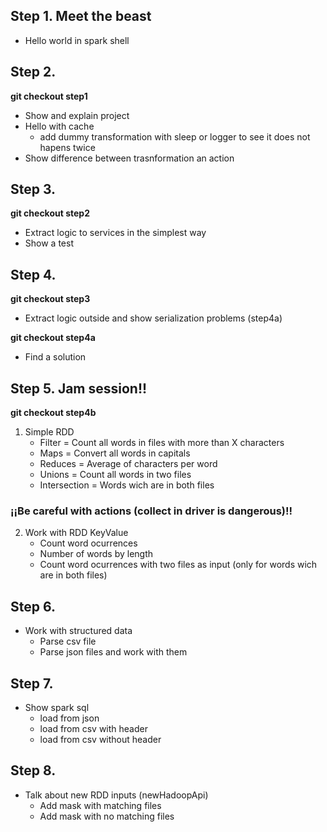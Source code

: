 ## Step 1. Meet the beast

- Hello world in spark shell

## Step 2.
**git checkout step1**

- Show and explain project
- Hello with cache
	- add dummy transformation with sleep or logger to see it does not hapens twice
- Show difference between trasnformation an action

## Step 3.
**git checkout step2**

- Extract logic to services in the simplest way
- Show a test

## Step 4.
**git checkout step3**

- Extract logic outside and show serialization problems (step4a)

**git checkout step4a**

- Find a solution

## Step 5. Jam session!!
**git checkout step4b**

1. Simple RDD
	- Filter = Count all words in files with more than X characters
	- Maps = Convert all words in capitals
	- Reduces = Average of characters per word
	- Unions = Count all words in two files
	- Intersection = Words wich are in both files

### ¡¡Be careful with actions (collect in driver is dangerous)!!

2. Work with RDD KeyValue
	- Count word ocurrences
	- Number of words by length
	- Count word ocurrences with two files as input (only for words wich are in both files)

## Step 6.
- Work with structured data
	- Parse csv file
	- Parse json files and work with them

## Step 7.
- Show spark sql
	- load from json
	- load from csv with header
	- load from csv without header

## Step 8.
- Talk about new RDD inputs (newHadoopApi)
	- Add mask with matching files
	- Add mask with no matching files



